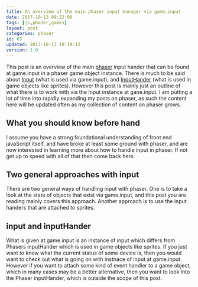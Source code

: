 ```yaml
---
title: An overview of the main phaser input manager via game.input
date: 2017-10-13 09:22:00
tags: [js,phaser,games]
layout: post
categories: phaser
id: 63
updated: 2017-10-13 10:19:12
version: 1.0
---
```


This post is an overview of the main [phaser](http://phaser.io/) input hander that can be found at game.input in a phaser game object instance. There is much to be said about [Input](http://phaser.io/docs/2.6.2/Phaser.Input.html) (what is used via game.input), and [InputHander](http://phaser.io/docs/2.6.2/Phaser.InputHandler.html) (what is used in game objects like sprites). However this post is mainly just an outline of what there is to work with via the Input instance at gane.input. I am putting a lot of time into rapidly expanding my posts on phaser, as such the content here will be updated often as my collection of content on phaser grows.

<!-- more -->

## What you should know before hand

I assume you have a strong foundational understanding of front end javaScript itself, and have broke at least some ground with phaser, and are now interested in learning more about how to handle input in phaser. If not get up to speed with all of that then come back here.

## Two general approaches with input

There are two general ways of handling input with phaser. One is to take a look at the state of objects that exist via game.input, and this post you are reading mainly covers this approach. Another approach is to use the input handers that are attached to sprites.

## input and inputHander

What is given at game.input is an instance of input which differs from Phasers inputHander which is used in game objects like sprites. If you just want to know what the current status of some device is, then you would want to check out what is going on with instnace of input at game.input. However if you want to attach some kind of event handler to a game object, which in many cases may be a better alternative, then you want to look into the Phaser inputHander, which is outside the scope of this post.


